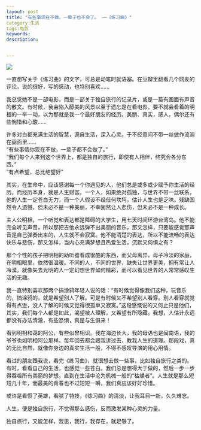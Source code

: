 ```yaml
---
layout: post
title: "有些事现在不做，一辈子也不会了。 ——《练习曲》"
category:生活
tags:电影
keywords: 
description:


---
```

![](http://img3.douban.com/view/photo/photo/public/p910272121.jpg)


一直想写关于《练习曲》的文字，可总是动笔时就语塞。在豆瓣里翻看几个网友的评论，说的很好，写的感动，也特别喜欢……    

我总觉她不是一部电影，而是一部关于独自旅行的记录片，或是一篇有画面有声音的散文。有时候，我会陷入醇美的风景以至于遗忘是在看电影，要不就会看着的明相的一举一动，以为那就是我一个最好朋友的经历。美丽、真实，感人，偶尔还有些惋惜和心酸……  
 
许多对白都充满生活的智慧，源自生活，深入心灵。于不经意间不带一丝做作流淌在画面里……   
“有些事情你现在不做，一辈子都不会做了。”   
“我们每个人来到这个世界上，都是独自的旅行，即使有人相伴，终究会各分东西。”   
“有点希望，总比绝望好”   

其实，在生命中，应该感谢每一个你遇见的人，他们总是或多或少赋予你生活的经历。而经历本身，就是人生财富。一个人，如果绝对孤独，与世界不带一丝联系，他的人生一定苍白无力，而一个人假设不经任何坎坷，估计人生也是乏味。残缺固然令人遗憾，但未必不是一种美丽，不幸固然让人悲伤，但未必不是一种成长。   

主人公明相，一个听觉和表达都是障碍的大学生，用七天时间环游台湾岛。他不能完全听见声音，所以那把吉他永远弹不出美丽的音乐，那又怎样，只要能感觉那声音是自己弹奏出来的，人生就不会寂寞。他不能清楚的表达，所以不能流畅的表达快乐与悲伤，那又怎样，当内心充满梦想且热爱生活，沉默又何惧之有？  

那个个性的孩子把明相的助听器看成很酷的东西，而父母离异，母子冷淡的家庭，在明相眼里，依然很温暖。不同的人，不同的世界，缺失让世界更美，拥有常让人冷漠。就像失去光明的人一定幻想世界如何精彩，而可以看见世界的人常常感叹生活的无趣。

我一直特别喜欢那两个搞涂鸦年轻人说的话：“有时候觉得像我们这种，玩音乐的，搞涂鸦的，就是希望别人了解。可是有时候又不希望别人看穿。别人看穿就觉得有点逊，没人了解的时候又觉得很孤单又寂寞。”这段感慨说的又何止只是他们，其实，我们每个人都是如此，渴望被人理解，又希望有所隐藏。我想，人估计永远都没有办法清澈，有些恐惧，真是与生俱来！     

看到明相和蔼的阿公，有些似曾相识。我在海边长大，我的母语也是闽南语，我的爷爷也如明相阿公那样。每年回去都会跟我讲过去，教我人生的道理。那段戏，真的无比自然，就像你身边的真实生活一般，不得不感叹导演的用心用情。  

看过的朋友跟我说，看完《练习曲》，就很想去做一些事，比如独自旅行之类的。有时，看看自己的生活，也感觉一些苍白。我们总是想得大于做的，然后一步一步得吞噬所有美丽的梦想，直到在生活中沦为机械一般的“枯燥者”。人生就是那么短短几十年，而最美的青春也不过短短一瞬，我们真应该好好珍惜。   

或许是看惯了英雄，看腻了特技，《练习曲》的清淡，让我耳目一新，久久难忘。 
  
人生，便是独自旅行，不觉得那么感伤，反而激发某种心灵的力量。 
  
独自旅行，又能怎样，我思，我行，我存在，就足够了。

        